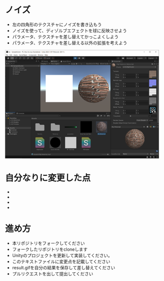 # ノイズ

* 左の四角形のテクスチャにノイズを書き込もう
* ノイズを使って、ディゾルブエフェクトを球に反映させよう
* パラメータ、テクスチャを差し替えてかっこよくしよう
* パラメータ、テクスチャを差し替える以外の拡張を考えよう

![結果画像](result.png)

# 自分なりに変更した点

-
-
-
-

# 進め方

- 本リポジトリをフォークしてください
- フォークしたリポジトリをcloneします
- Unityのプロジェクトを更新して実装してください。
- このテキストファイルに変更点を記載してください
- result.gifを自分の結果を保存して差し替えてください
- プルリクエストを出して提出してください
